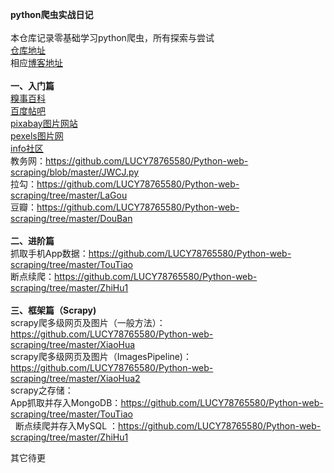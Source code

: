 **python爬虫实战日记**</br>
</br>
本仓库记录零基础学习python爬虫，所有探索与尝试</br>
[仓库地址](https://github.com/LUCY78765580/Python-web-scraping)</br>
相应[博客地址](https://zhuanlan.zhihu.com/Waking-up)</br>
</br>
**一、入门篇**</br>
[糗事百科](https://github.com/LUCY78765580/Python-web-scraping/blob/master/QSBK.py)</br>
[百度帖吧](https://github.com/LUCY78765580/Python-web-scraping/blob/master/tieba.py)</br>
[pixabay图片网站](https://github.com/LUCY78765580/Python-web-scraping/blob/master/pixabay.py)</br>
[pexels图片网](https://github.com/LUCY78765580/Python-web-scraping/blob/master/pexels.py)</br>
[info社区](https://github.com/LUCY78765580/Python-web-scraping/blob/master/BoLiBei.py)</br>
教务网：https://github.com/LUCY78765580/Python-web-scraping/blob/master/JWCJ.py</br>
拉勾：https://github.com/LUCY78765580/Python-web-scraping/tree/master/LaGou</br>
豆瓣：https://github.com/LUCY78765580/Python-web-scraping/tree/master/DouBan</br>
</br>
**二、进阶篇**</br>
抓取手机App数据：https://github.com/LUCY78765580/Python-web-scraping/tree/master/TouTiao</br>
断点续爬：https://github.com/LUCY78765580/Python-web-scraping/tree/master/ZhiHu1
</br>
</br>
**三、框架篇（Scrapy)**</br>
scrapy爬多级网页及图片（一般方法）：https://github.com/LUCY78765580/Python-web-scraping/tree/master/XiaoHua</br>
scrapy爬多级网页及图片（ImagesPipeline)：https://github.com/LUCY78765580/Python-web-scraping/tree/master/XiaoHua2</br>
scrapy之存储：</br>
    App抓取并存入MongoDB：https://github.com/LUCY78765580/Python-web-scraping/tree/master/TouTiao</br>
    断点续爬并存入MySQL ：https://github.com/LUCY78765580/Python-web-scraping/tree/master/ZhiHu1 </br>

其它待更
